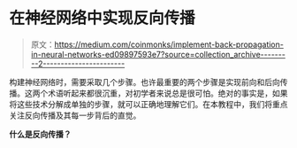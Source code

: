 # 在神经网络中实现反向传播

> 原文：<https://medium.com/coinmonks/implement-back-propagation-in-neural-networks-ed09897593e7?source=collection_archive---------2----------------------->

构建神经网络时，需要采取几个步骤。也许最重要的两个步骤是实现前向和后向传播。这两个术语听起来都很沉重，对初学者来说总是很可怕。绝对的事实是，如果将这些技术分解成单独的步骤，就可以正确地理解它们。在本教程中，我们将重点关注反向传播及其每一步背后的直觉。

**什么是反向传播？**